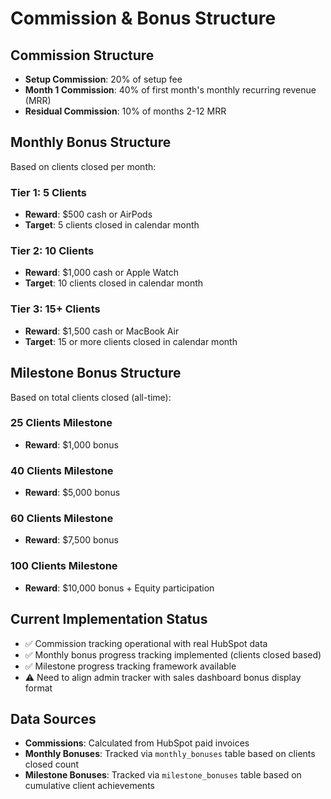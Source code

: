 # Commission & Bonus Structure

## Commission Structure
- **Setup Commission**: 20% of setup fee
- **Month 1 Commission**: 40% of first month's monthly recurring revenue (MRR)
- **Residual Commission**: 10% of months 2-12 MRR

## Monthly Bonus Structure
Based on clients closed per month:

### Tier 1: 5 Clients
- **Reward**: $500 cash or AirPods
- **Target**: 5 clients closed in calendar month

### Tier 2: 10 Clients  
- **Reward**: $1,000 cash or Apple Watch
- **Target**: 10 clients closed in calendar month

### Tier 3: 15+ Clients
- **Reward**: $1,500 cash or MacBook Air
- **Target**: 15 or more clients closed in calendar month

## Milestone Bonus Structure
Based on total clients closed (all-time):

### 25 Clients Milestone
- **Reward**: $1,000 bonus

### 40 Clients Milestone  
- **Reward**: $5,000 bonus

### 60 Clients Milestone
- **Reward**: $7,500 bonus

### 100 Clients Milestone
- **Reward**: $10,000 bonus + Equity participation

## Current Implementation Status
- ✅ Commission tracking operational with real HubSpot data
- ✅ Monthly bonus progress tracking implemented (clients closed based)
- ✅ Milestone progress tracking framework available
- ⚠️ Need to align admin tracker with sales dashboard bonus display format

## Data Sources
- **Commissions**: Calculated from HubSpot paid invoices
- **Monthly Bonuses**: Tracked via `monthly_bonuses` table based on clients closed count
- **Milestone Bonuses**: Tracked via `milestone_bonuses` table based on cumulative client achievements